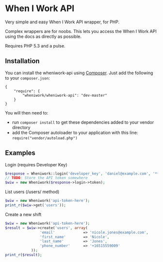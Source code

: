 When I Work API
=================

Very simple and easy When I Work API wrapper, for PHP.

Complex wrappers are for noobs. This lets you access the When I Work API using the docs as directly as possible.

Requires PHP 5.3 and a pulse.

Installation
------------

You can install the wheniwork-api using [Composer](https://getcomposer.org/). Just add the following to your `composer.json`:

    {
        "require": {
            "wheniwork/wheniwork-api": "dev-master"
        }
    }

You will then need to:
* run `composer install` to get these dependencies added to your vendor directory
* add the Composer autoloader to your application with this line: `require("vendor/autoload.php")`

Examples
--------

Login (requires Developer Key)

```php
$response = Wheniwork::login('developer_key', 'daniel@example.com', '******');
// TODO: Store the API token somewhere
$wiw = new Wheniwork($response->login->token);
```

List users (/users/ method)

```php
$wiw = new Wheniwork('api-token-here');
print_r($wiw->get('users'));
```

Create a new shift

```php
$wiw = new Wheniwork('api-token-here');
$result = $wiw->create('users', array(
                'email'             => 'nicole.jones@example.com',
                'first_name'        => 'Nicole',
                'last_name'         => 'Jones',
                'phone_number'      => '+16515559009'
            ));
print_r($result);
```
